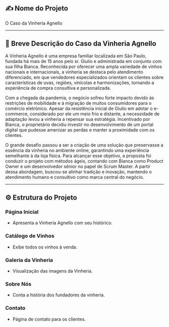 ## ✍️ Nome do Projeto

O Caso da Vinheria Agnello

---

## 📄 Breve Descrição do Caso da Vinheria Agnello

A Vinheria Agnello é uma empresa familiar localizada em São Paulo, fundada há mais de 15 anos pelo sr. Giulio e administrada em conjunto com sua filha Bianca. Reconhecida por oferecer uma ampla variedade de vinhos nacionais e internacionais, a vinheria se destaca pelo atendimento diferenciado, em que vendedores especializados orientam os clientes sobre características de uvas, regiões, vinícolas e harmonizações, tornando a experiência de compra consultiva e personalizada.

Com a chegada da pandemia, o negócio sofreu forte impacto devido às restrições de mobilidade e à migração de muitos consumidores para o comércio eletrônico. Apesar da resistência inicial de Giulio em adotar o e-commerce, considerado por ele um meio frio e distante, a necessidade de adaptação levou a vinheria a repensar sua estratégia. Incentivado por Bianca, o proprietário decidiu investir no desenvolvimento de um portal digital que pudesse amenizar as perdas e manter a proximidade com os clientes.

O grande desafio passou a ser a criação de uma solução que preservasse a essência da vinheria no ambiente online, garantindo uma experiência semelhante à da loja física. Para alcançar esse objetivo, a proposta foi conduzir o projeto com métodos ágeis, contando com Bianca como Product Owner e um desenvolvedor sênior no papel de Scrum Master. A partir dessa abordagem, buscou-se alinhar tradição e inovação, mantendo o atendimento humano e consultivo como marca central do negócio.

---

## ⚙️ Estrutura do Projeto

 ### Página Inicial
   - Apresenta a Vinheria Agnello com seu histórico.

 ### Catálogo de Vinhos
   - Exibe todos os vinhos à venda.
   
 ### Galeria da Vinheria
   - Visualização das imagens da Vinheria.

 ### Sobre Nós
   - Conta a história dos fundadores da vinheria.

 ### Contato
   - Página de contato para os clientes.